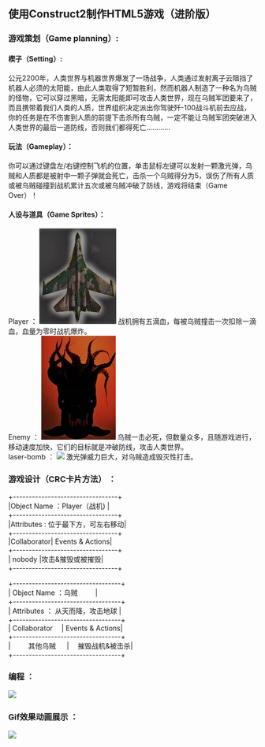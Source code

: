## 使用Construct2制作HTML5游戏（进阶版）   


### 游戏策划（Game planning）:    
#### 楔子（Setting）:   
公元2200年，人类世界与机器世界爆发了一场战争，人类通过发射离子云阻挡了机器人必须的太阳能，由此人类取得了短暂胜利，然而机器人制造了一种名为乌贼的怪物，它可以穿过黑暗，无需太阳能即可攻击人类世界，现在乌贼军团要来了，而且携带着我们人类的人质，世界组织决定派出你驾驶歼-100战斗机前去应战，你的任务是在不伤害到人质的前提下击杀所有乌贼，一定不能让乌贼军团突破进入人类世界的最后一道防线，否则我们都得死亡…………    
#### 玩法（Gameplay）：    
你可以通过键盘左/右键控制飞机的位置，单击鼠标左键可以发射一颗激光弹，乌贼和人质都是被射中一颗子弹就会死亡，击杀一个乌贼得分为5，误伤了所有人质或被乌贼碰撞到战机累计五次或被乌贼冲破了防线，游戏将结束（Game Over）！    
#### 人设与道具（Game Sprites）：   
Player ： ![](images/zhanji.jpg) 战机拥有五滴血，每被乌贼撞击一次扣除一滴血，血量为零时战机爆炸。    
Enemy ： ![](images/wuzei.jpg) 乌贼一击必死，但数量众多，且随游戏进行，移动速度加快，它们的目标就是冲破防线，攻击人类世界。    
laser-bomb ： ![](images/jiguangdan.jpg) 激光弹威力巨大，对乌贼造成毁灭性打击。   


### 游戏设计（CRC卡片方法） ：   

+---------------------------------+                   
|Object  Name ：Player（战机)     |                 
+---------------------------------+                 
|Attributes : 位于最下方，可左右移动|            
+---------------------------------+           
|Collaborator| Events & Actions|         
+---------------------------------+         
| nobody     |攻击&摧毁或被摧毁|        
+---------------------------------+         
      
      
+----------------------------------+                   
|  Object  Name ：乌贼             |                        
+----------------------------------+                       
| Attributes ： 从天而降，攻击地球   |               
+----------------------------------+         
| Collaborator   | Events & Actions|         
+----------------------------------+         
|    其他乌贼     |   摧毁战机&被击杀|        
+----------------------------------+               
      
      
### 编程 ：    
![](images/biancheng.jpg)     

### Gif效果动画展示 ：     
![](imgaes/xiaoguo.gif)   

         
